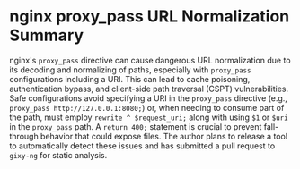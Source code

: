 # nginx proxy_pass URL Normalization Summary

nginx's `proxy_pass` directive can cause dangerous URL normalization due to its decoding and normalizing of paths, especially with `proxy_pass` configurations including a URI. This can lead to cache poisoning, authentication bypass, and client-side path traversal (CSPT) vulnerabilities. Safe configurations avoid specifying a URI in the `proxy_pass` directive (e.g., `proxy_pass http://127.0.0.1:8080;`) or, when needing to consume part of the path, must employ `rewrite ^ $request_uri;` along with using `$1` or `$uri` in the `proxy_pass` path. A `return 400;` statement is crucial to prevent fall-through behavior that could expose files. The author plans to release a tool to automatically detect these issues and has submitted a pull request to `gixy-ng` for static analysis.
